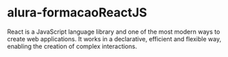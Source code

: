 # alura-formacaoReactJS
React is a JavaScript language library and one of the most modern ways to create web applications. It works in a declarative, efficient and flexible way, enabling the creation of complex interactions.
